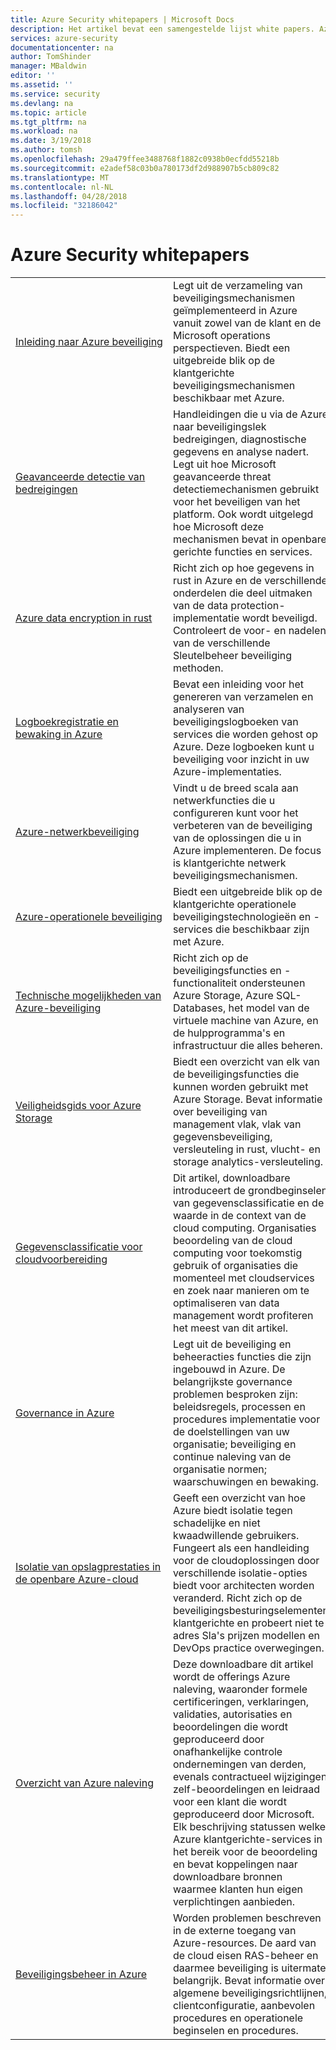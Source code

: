 ```yaml
---
title: Azure Security whitepapers | Microsoft Docs
description: Het artikel bevat een samengestelde lijst white papers. Azure-beveiliging voor verschillende Azure-resources.
services: azure-security
documentationcenter: na
author: TomShinder
manager: MBaldwin
editor: ''
ms.assetid: ''
ms.service: security
ms.devlang: na
ms.topic: article
ms.tgt_pltfrm: na
ms.workload: na
ms.date: 3/19/2018
ms.author: tomsh
ms.openlocfilehash: 29a479ffee3488768f1882c0938b0ecfdd55218b
ms.sourcegitcommit: e2adef58c03b0a780173df2d988907b5cb809c82
ms.translationtype: MT
ms.contentlocale: nl-NL
ms.lasthandoff: 04/28/2018
ms.locfileid: "32186042"
---
```

# <a name="azure-security-white-papers"></a>Azure Security whitepapers
| | |
|-|-|
|[Inleiding&nbsp;naar&nbsp;Azure&nbsp;beveiliging](azure-security.md)|Legt uit de verzameling van beveiligingsmechanismen geïmplementeerd in Azure vanuit zowel van de klant en de Microsoft operations perspectieven. Biedt een uitgebreide blik op de klantgerichte beveiligingsmechanismen beschikbaar met Azure.|
|[Geavanceerde detectie van bedreigingen](azure-threat-detection.md)|Handleidingen die u via de Azure naar beveiligingslek bedreigingen, diagnostische gegevens en analyse nadert. Legt uit hoe Microsoft geavanceerde threat detectiemechanismen gebruikt voor het beveiligen van het platform. Ook wordt uitgelegd hoe Microsoft deze mechanismen bevat in openbare gerichte functies en services.|
|[Azure data encryption in rust](azure-security-encryption-atrest.md)|Richt zich op hoe gegevens in rust in Azure en de verschillende onderdelen die deel uitmaken van de data protection-implementatie wordt beveiligd. Controleert de voor- en nadelen van de verschillende Sleutelbeheer beveiliging methoden.|
|[Logboekregistratie en bewaking in Azure](azure-log-audit.md)|Bevat een inleiding voor het genereren van verzamelen en analyseren van beveiligingslogboeken van services die worden gehost op Azure. Deze logboeken kunt u beveiliging voor inzicht in uw Azure-implementaties. |
|[Azure-netwerkbeveiliging](azure-network-security.md)|Vindt u de breed scala aan netwerkfuncties die u configureren kunt voor het verbeteren van de beveiliging van de oplossingen die u in Azure implementeren. De focus is klantgerichte netwerk beveiligingsmechanismen.|
|[Azure-operationele beveiliging](azure-operational-security.md)|Biedt een uitgebreide blik op de klantgerichte operationele beveiligingstechnologieën en -services die beschikbaar zijn met Azure.|
|[Technische mogelijkheden van Azure-beveiliging](azure-security-technical-capabilities.md)|Richt zich op de beveiligingsfuncties en -functionaliteit ondersteunen Azure Storage, Azure SQL-Databases, het model van de virtuele machine van Azure, en de hulpprogramma's en infrastructuur die alles beheren.|
|[Veiligheidsgids voor Azure Storage](https://docs.microsoft.com/azure/storage/common/storage-security-guide?toc=%2fazure%2fsecurity%2ftoc.json) |Biedt een overzicht van elk van de beveiligingsfuncties die kunnen worden gebruikt met Azure Storage. Bevat informatie over beveiliging van management vlak, vlak van gegevensbeveiliging, versleuteling in rust, vlucht- en storage analytics-versleuteling.|
|[Gegevensclassificatie voor cloudvoorbereiding](https://gallery.technet.microsoft.com/Data-Classification-for-51252f03) |Dit artikel, downloadbare introduceert de grondbeginselen van gegevensclassificatie en de waarde in de context van de cloud computing. Organisaties beoordeling van de cloud computing voor toekomstig gebruik of organisaties die momenteel met cloudservices en zoek naar manieren om te optimaliseren van data management wordt profiteren het meest van dit artikel.|
|[Governance in Azure](governance-in-azure.md)|Legt uit de beveiliging en beheeracties functies die zijn ingebouwd in Azure. De belangrijkste governance problemen besproken zijn: beleidsregels, processen en procedures implementatie voor de doelstellingen van uw organisatie; beveiliging en continue naleving van de organisatie normen; waarschuwingen en bewaking.
|[Isolatie van opslagprestaties in de openbare Azure-cloud](azure-isolation.md)|Geeft een overzicht van hoe Azure biedt isolatie tegen schadelijke en niet kwaadwillende gebruikers. Fungeert als een handleiding voor de cloudoplossingen door verschillende isolatie-opties biedt voor architecten worden veranderd. Richt zich op de beveiligingsbesturingselementen klantgerichte en probeert niet te adres Sla's prijzen modellen en DevOps practice overwegingen.|
|[Overzicht van Azure naleving](https://gallery.technet.microsoft.com/Overview-of-Azure-c1be3942)|Deze downloadbare dit artikel wordt de offerings Azure naleving, waaronder formele certificeringen, verklaringen, validaties, autorisaties en beoordelingen die wordt geproduceerd door onafhankelijke controle ondernemingen van derden, evenals contractueel wijzigingen zelf-beoordelingen en leidraad voor een klant die wordt geproduceerd door Microsoft. <br/> Elk beschrijving statussen welke Azure klantgerichte-services in het bereik voor de beoordeling en bevat koppelingen naar downloadbare bronnen waarmee klanten hun eigen verplichtingen aanbieden.|
|[Beveiligingsbeheer in Azure](azure-security-management.md)|Worden problemen beschreven in de externe toegang van Azure-resources. De aard van de cloud eisen RAS-beheer en daarmee beveiliging is uitermate belangrijk. Bevat informatie over algemene beveiligingsrichtlijnen, clientconfiguratie, aanbevolen procedures en operationele beginselen en procedures. |

